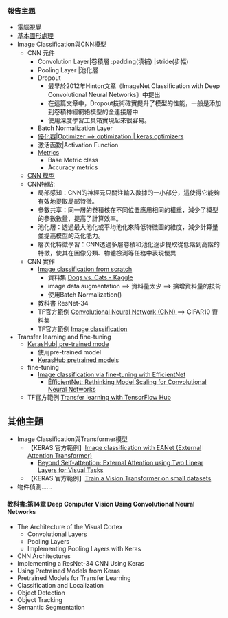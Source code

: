 ### 報告主題
- [電腦視覺](電腦視覺.md)
- [基本圖形處理](圖形處理常用套件.md)
- Image Classification與CNN模型
  - CNN 元件
    - Convolution Layer|卷積層 :padding(填補) |stride(步幅)
    - Pooling Layer |池化層
    - Dropout
      - 最早於2012年Hinton文章《ImageNet Classification with Deep Convolutional Neural Networks》中提出
      - 在這篇文章中，Dropout技術確實提升了模型的性能，一般是添加到卷積神經網絡模型的全連接層中
      - 使用深度學習工具箱實現起來很容易。
    - Batch Normalization Layer
    - [優化器|Optimizer ==> optimization | keras.optimizers](https://keras.io/api/optimizers/) 
    - 激活函數|Activation Function
    - [Metrics](https://keras.io/api/metrics/)
      - Base Metric class
      - Accuracy metrics
  - [CNN 模型](CNN_Model.md)
  - CNN特點:
    - 局部感知：CNN的神經元只關注輸入數據的一小部分，這使得它能夠有效地提取局部特徵。
    - 參數共享：同一層的卷積核在不同位置應用相同的權重，減少了模型的參數數量，提高了計算效率。
    - 池化層：透過最大池化或平均池化來降低特徵圖的維度，減少計算量並提高模型的泛化能力。
    - 層次化特徵學習：CNN透過多層卷積和池化逐步提取從低階到高階的特徵，使其在圖像分類、物體檢測等任務中表現優異
  - CNN 實作
    - [Image classification from scratch](https://keras.io/examples/vision/image_classification_from_scratch/)
      - 資料集 [Dogs vs. Cats - Kaggle](https://www.kaggle.com/c/dogs-vs-cats/overview)
      - image data augmentation ==> 資料量太少 ==> 擴增資料量的技術
      - 使用Batch Normalization()
    - 教科書 ResNet-34
    - TF官方範例 [Convolutional Neural Network (CNN) ](https://www.tensorflow.org/tutorials/images/cnn)   ==> CIFAR10 資料集
    - TF官方範例 [Image classification](https://www.tensorflow.org/tutorials/images/classification)
- Transfer learning and fine-tuning
  - [KerasHub| pre-trained mode](https://keras.io/keras_hub/)
    - 使用pre-trained model
    - [KerasHub pretrained models](https://keras.io/keras_hub/presets/) 
  - fine-tuning
    - [Image classification via fine-tuning with EfficientNet](https://keras.io/examples/vision/swin_transformers/)
      - [EfficientNet: Rethinking Model Scaling for Convolutional Neural Networks](https://arxiv.org/abs/1905.11946) 
  - TF官方範例 [Transfer learning with TensorFlow Hub](https://www.tensorflow.org/tutorials/images/transfer_learning_with_hub) 

## 其他主題 
- Image Classification與Transformer模型
  - 【KERAS 官方範例】[Image classification with EANet (External Attention Transformer)](https://keras.io/examples/vision/eanet/)
    - [Beyond Self-attention: External Attention using Two Linear Layers for Visual Tasks](https://arxiv.org/abs/2105.02358)
  - 【KERAS 官方範例】[Train a Vision Transformer on small datasets](https://keras.io/examples/vision/vit_small_ds/)
- 物件偵測......

#### 教科書:第14章 Deep Computer Vision Using Convolutional Neural Networks
- The Architecture of the Visual Cortex
  - Convolutional Layers
  - Pooling Layers
  - Implementing Pooling Layers with Keras
- CNN Architectures
- Implementing a ResNet-34 CNN Using Keras
- Using Pretrained Models from Keras
- Pretrained Models for Transfer Learning
- Classification and Localization
- Object Detection
- Object Tracking
- Semantic Segmentation
